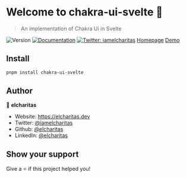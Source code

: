 # Welcome to chakra-ui-svelte 👋
> An implementation of Chakra Ui in Svelte

![Version](https://img.shields.io/badge/version-0.0.1-blue.svg?cacheSeconds=2592000)
[![Documentation](https://img.shields.io/badge/documentation-yes-brightgreen.svg)](#)
[![Twitter: iamelcharitas](https://img.shields.io/twitter/follow/iamelcharitas.svg?style=social)](https://twitter.com/iamelcharitas)
[Homepage](https://github.com/elcharitas/chakra-ui-svelte)
[Demo](https://chakra-ui-svelte.vercel.app)

## Install

```sh
pnpm install chakra-ui-svelte
```


## Author

👤 **elcharitas**

* Website: https://elcharitas.dev
* Twitter: [@iamelcharitas](https://twitter.com/iamelcharitas)
* Github: [@elcharitas](https://github.com/elcharitas)
* LinkedIn: [@elcharitas](https://linkedin.com/in/elcharitas)

## Show your support

Give a ⭐️ if this project helped you!
